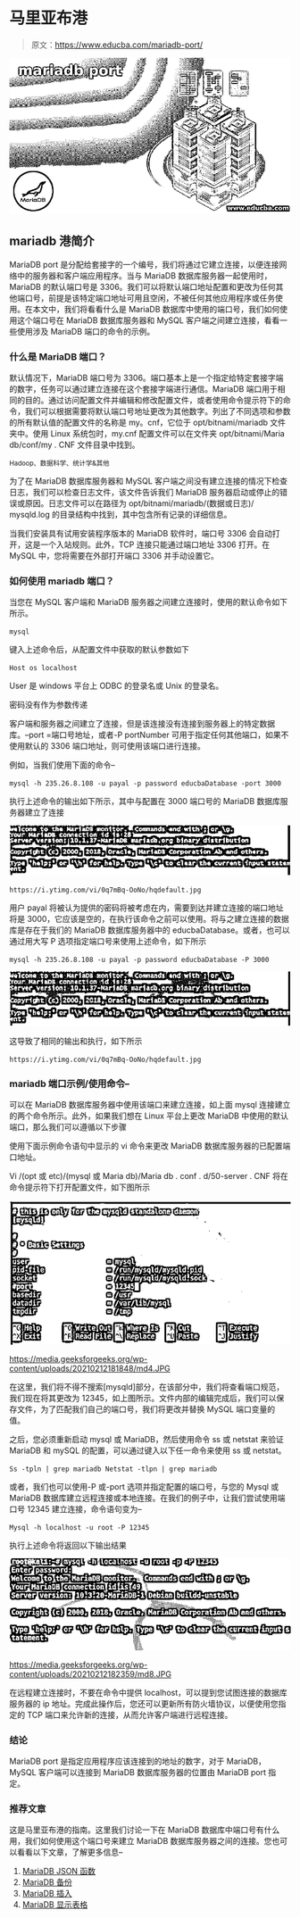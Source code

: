 # 马里亚布港

> 原文：<https://www.educba.com/mariadb-port/>

![mariadb port](img/cbf573744b0110f278d42ca418a38745.png)



## mariadb 港简介

MariaDB port 是分配给套接字的一个编号，我们将通过它建立连接，以便连接网络中的服务器和客户端应用程序。当与 MariaDB 数据库服务器一起使用时，MariaDB 的默认端口号是 3306。我们可以将默认端口地址配置和更改为任何其他端口号，前提是该特定端口地址可用且空闲，不被任何其他应用程序或任务使用。在本文中，我们将看看什么是 MariaDB 数据库中使用的端口号，我们如何使用这个端口号在 MariaDB 数据库服务器和 MySQL 客户端之间建立连接，看看一些使用涉及 MariaDB 端口的命令的示例。

### 什么是 MariaDB 端口？

默认情况下，MariaDB 端口号为 3306。端口基本上是一个指定给特定套接字端的数字，任务可以通过建立连接在这个套接字端进行通信。MariaDB 端口用于相同的目的。通过访问配置文件并编辑和修改配置文件，或者使用命令提示符下的命令，我们可以根据需要将默认端口号地址更改为其他数字。列出了不同选项和参数的所有默认值的配置文件的名称是 my。cnf，它位于 opt/bitnami/mariadb 文件夹中。使用 Linux 系统包时，my.cnf 配置文件可以在文件夹 opt/bitnami/Maria db/conf/my . CNF 文件目录中找到。

<small>Hadoop、数据科学、统计学&其他</small>

为了在 MariaDB 数据库服务器和 MySQL 客户端之间没有建立连接的情况下检查日志，我们可以检查日志文件，该文件告诉我们 MariaDB 服务器启动或停止的错误或原因。日志文件可以在路径为 opt/bitnami/mariadb/(数据或日志)/ mysqld.log 的目录结构中找到，其中包含所有记录的详细信息。

当我们安装具有试用安装程序版本的 MariaDB 软件时，端口号 3306 会自动打开，这是一个入站规则。此外，TCP 连接只能通过端口地址 3306 打开。在 MySQL 中，您将需要在外部打开端口 3306 并手动设置它。

### 如何使用 mariadb 端口？

当您在 MySQL 客户端和 MariaDB 服务器之间建立连接时，使用的默认命令如下所示。

`mysql`

键入上述命令后，从配置文件中获取的默认参数如下

`Host os localhost`

User 是 windows 平台上 ODBC 的登录名或 Unix 的登录名。

密码没有作为参数传递

客户端和服务器之间建立了连接，但是该连接没有连接到服务器上的特定数据库。–port =端口号地址，或者-P portNumber 可用于指定任何其他端口，如果不使用默认的 3306 端口地址，则可使用该端口进行连接。

例如，当我们使用下面的命令–

`mysql -h 235.26.8.108 -u payal -p password educbaDatabase -port 3000`

执行上述命令的输出如下所示，其中与配置在 3000 端口号的 MariaDB 数据库服务器建立了连接

![mariadb port output 1](img/70de59b57c593b75aca050dbdb11208e.png)



`https://i.ytimg.com/vi/0q7mBq-OoNo/hqdefault.jpg`

用户 payal 将被认为提供的密码将被考虑在内，需要到达并建立连接的端口地址将是 3000，它应该是空的，在执行该命令之前可以使用。将与之建立连接的数据库是存在于我们的 MariaDB 数据库服务器中的 educbaDatabase。或者，也可以通过用大写 P 选项指定端口号来使用上述命令，如下所示

`mysql -h 235.26.8.108 -u payal -p password educbaDatabase -P 3000`

![mariadb port output 2](img/730fcfcee00aa46e22248d6e79f93d2b.png)



这导致了相同的输出和执行，如下所示

`https://i.ytimg.com/vi/0q7mBq-OoNo/hqdefault.jpg`

### mariadb 端口示例/使用命令–

可以在 MariaDB 数据库服务器中使用该端口来建立连接，如上面 mysql 连接建立的两个命令所示。此外，如果我们想在 Linux 平台上更改 MariaDB 中使用的默认端口，那么我们可以遵循以下步骤

使用下面示例命令语句中显示的 vi 命令来更改 MariaDB 数据库服务器的已配置端口地址。

Vi /(opt 或 etc)/(mysql 或 Maria db)/Maria db . conf . d/50-server . CNF 将在命令提示符下打开配置文件，如下图所示

![mariadb port output 3](img/32e0392fb1bcfc584ce11d04c7f9c415.png)



https://media.geeksforgeeks.org/wp-content/uploads/20210212181848/md4.JPG

在这里，我们将不得不搜索[mysqld]部分，在该部分中，我们将查看端口规范，我们现在将其更改为 12345，如上图所示。文件内部的编辑完成后，我们可以保存文件，为了匹配我们自己的端口号，我们将更改并替换 MySQL 端口变量的值。

之后，您必须重新启动 mysql 或 MariaDB，然后使用命令 ss 或 netstat 来验证 MariaDB 和 mySQL 的配置，可以通过键入以下任一命令来使用 ss 或 netstat。

`Ss -tpln | grep mariadb
Netstat -tlpn | grep mariadb`

或者，我们也可以使用-P 或-port 选项并指定配置的端口号，与您的 Mysql 或 MariaDB 数据库建立远程连接或本地连接。在我们的例子中，让我们尝试使用端口号 12345 建立连接，命令语句变为–

`Mysql -h localhost -u root -P 12345`

执行上述命令将返回以下输出结果

![mariadb port output 4](img/dbaf8d6163ca99af7f4fe33b5e6707f7.png)



https://media.geeksforgeeks.org/wp-content/uploads/20210212182359/md8.JPG

在远程建立连接时，不要在命令中提供 localhost，可以提到您试图连接的数据库服务器的 ip 地址。完成此操作后，您还可以更新所有防火墙协议，以便使用您指定的 TCP 端口来允许新的连接，从而允许客户端进行远程连接。

### 结论

MariaDB port 是指定应用程序应该连接到的地址的数字，对于 MariaDB，MySQL 客户端可以连接到 MariaDB 数据库服务器的位置由 MariaDB port 指定。

### 推荐文章

这是马里亚布港的指南。这里我们讨论一下在 MariaDB 数据库中端口号有什么用，我们如何使用这个端口号来建立 MariaDB 数据库服务器之间的连接。您也可以看看以下文章，了解更多信息–

1.  [MariaDB JSON 函数](https://www.educba.com/mariadb-json-functions/)
2.  [MariaDB 备份](https://www.educba.com/mariadb-backup/)
3.  [MariaDB 插入](https://www.educba.com/mariadb-insert/)
4.  [MariaDB 显示表格](https://www.educba.com/mariadb-show-tables/)





